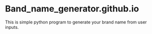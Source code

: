 # Band_name_generator.github.io
This is simple python program to generate your brand name from user inputs.
